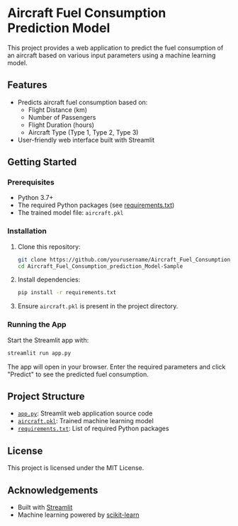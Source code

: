 # Aircraft Fuel Consumption Prediction Model

This project provides a web application to predict the fuel consumption of an aircraft based on various input parameters using a machine learning model.

## Features

- Predicts aircraft fuel consumption based on:
  - Flight Distance (km)
  - Number of Passengers
  - Flight Duration (hours)
  - Aircraft Type (Type 1, Type 2, Type 3)
- User-friendly web interface built with Streamlit

## Getting Started

### Prerequisites

- Python 3.7+
- The required Python packages (see [requirements.txt](Aircraft_Fuel_Consumption_prediction_Model-Sample/requirements.txt))
- The trained model file: `aircraft.pkl`

### Installation

1. Clone this repository:
    ```sh
    git clone https://github.com/yourusername/Aircraft_Fuel_Consumption_prediction_Model-Sample.git
    cd Aircraft_Fuel_Consumption_prediction_Model-Sample
    ```

2. Install dependencies:
    ```sh
    pip install -r requirements.txt
    ```

3. Ensure `aircraft.pkl` is present in the project directory.

### Running the App

Start the Streamlit app with:
```sh
streamlit run app.py
```

The app will open in your browser. Enter the required parameters and click "Predict" to see the predicted fuel consumption.

## Project Structure

- [`app.py`](Aircraft_Fuel_Consumption_prediction_Model-Sample/app.py): Streamlit web application source code
- [`aircraft.pkl`](Aircraft_Fuel_Consumption_prediction_Model-Sample/aircraft.pkl): Trained machine learning model
- [`requirements.txt`](Aircraft_Fuel_Consumption_prediction_Model-Sample/requirements.txt): List of required Python packages

## License

This project is licensed under the MIT License.

## Acknowledgements

- Built with [Streamlit](https://streamlit.io/)
- Machine learning powered by [scikit-learn](https://scikit-learn.org/)
